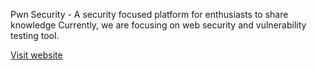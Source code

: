 Pwn Security - A security focused platform for enthusiasts to share knowledge
Currently, we are focusing on web security and vulnerability testing tool.

[Visit website](https://www.pwn-security.com)
